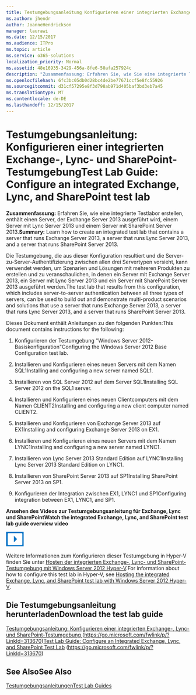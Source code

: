 ```yaml
---
title: Testumgebungsanleitung Konfigurieren einer integrierten Exchange-, Lync- und SharePoint-Testumgebung
ms.author: jhendr
author: JoanneHendrickson
manager: laurawi
ms.date: 12/15/2017
ms.audience: ITPro
ms.topic: article
ms.service: o365-solutions
localization_priority: Normal
ms.assetid: 48e16935-3429-456a-8fe6-50afa257924c
description: "Zusammenfassung: Erfahren Sie, wie Sie eine integrierte Testumgebung erstellen, in der ein Server mit Exchange Server 2013, ein Server mit Lync Server 2013 und ein Server mit SharePoint Server 2013 ausgeführt werden."
ms.openlocfilehash: 6fc3bc05db0d28bc4de2be77671ccf5e8fc55926
ms.sourcegitcommit: d31cf57295e8f3d798ab971d405baf3bd3eb7a45
ms.translationtype: MT
ms.contentlocale: de-DE
ms.lasthandoff: 12/15/2017
---
```

# <a name="test-lab-guide-configure-an-integrated-exchange-lync-and-sharepoint-test-lab"></a><span data-ttu-id="5b08e-103">Testumgebungsanleitung: Konfigurieren einer integrierten Exchange-, Lync- und SharePoint-Testumgebung</span><span class="sxs-lookup"><span data-stu-id="5b08e-103">Test Lab Guide: Configure an integrated Exchange, Lync, and SharePoint test lab</span></span>

 <span data-ttu-id="5b08e-104">**Zusammenfassung:** Erfahren Sie, wie eine integrierte Testlabor erstellen, enthält einen Server, der Exchange Server 2013 ausgeführt wird, einem Server mit Lync Server 2013 und einem Server mit SharePoint Server 2013.</span><span class="sxs-lookup"><span data-stu-id="5b08e-104">**Summary:** Learn how to create an integrated test lab that contains a server that runs Exchange Server 2013, a server that runs Lync Server 2013, and a server that runs SharePoint Server 2013.</span></span>
  
<span data-ttu-id="5b08e-105">Die Testumgebung, die aus dieser Konfiguration resultiert und die Server-zu-Server-Authentifizierung zwischen allen drei Servertypen vorsieht, kann verwendet werden, um Szenarien und Lösungen mit mehreren Produkten zu erstellen und zu veranschaulichen, in denen ein Server mit Exchange Server 2013, ein Server mit Lync Server 2013 und ein Server mit SharePoint Server 2013 ausgeführt werden.</span><span class="sxs-lookup"><span data-stu-id="5b08e-105">The test lab that results from this configuration, which includes server-to-server authentication between all three types of servers, can be used to build out and demonstrate multi-product scenarios and solutions that use a server that runs Exchange Server 2013, a server that runs Lync Server 2013, and a server that runs SharePoint Server 2013.</span></span>
  
<span data-ttu-id="5b08e-106">Dieses Dokument enthält Anleitungen zu den folgenden Punkten:</span><span class="sxs-lookup"><span data-stu-id="5b08e-106">This document contains instructions for the following:</span></span>
  
1. <span data-ttu-id="5b08e-107">Konfigurieren der Testumgebung "Windows Server 2012-Basiskonfiguration"</span><span class="sxs-lookup"><span data-stu-id="5b08e-107">Configuring the Windows Server 2012 Base Configuration test lab.</span></span>
    
2. <span data-ttu-id="5b08e-108">Installieren und Konfigurieren eines neuen Servers mit dem Namen SQL1</span><span class="sxs-lookup"><span data-stu-id="5b08e-108">Installing and configuring a new server named SQL1.</span></span>
    
3. <span data-ttu-id="5b08e-109">Installieren von SQL Server 2012 auf dem Server SQL1</span><span class="sxs-lookup"><span data-stu-id="5b08e-109">Installing SQL Server 2012 on the SQL1 server.</span></span>
    
4. <span data-ttu-id="5b08e-110">Installieren und Konfigurieren eines neuen Clientcomputers mit dem Namen CLIENT2</span><span class="sxs-lookup"><span data-stu-id="5b08e-110">Installing and configuring a new client computer named CLIENT2.</span></span>
    
5. <span data-ttu-id="5b08e-111">Installieren und Konfigurieren von Exchange Server 2013 auf EX1</span><span class="sxs-lookup"><span data-stu-id="5b08e-111">Installing and configuring Exchange Server 2013 on EX1.</span></span>
    
6. <span data-ttu-id="5b08e-112">Installieren und Konfigurieren eines neuen Servers mit dem Namen LYNC1</span><span class="sxs-lookup"><span data-stu-id="5b08e-112">Installing and configuring a new server named LYNC1.</span></span>
    
7. <span data-ttu-id="5b08e-113">Installieren von Lync Server 2013 Standard Edition auf LYNC1</span><span class="sxs-lookup"><span data-stu-id="5b08e-113">Installing Lync Server 2013 Standard Edition on LYNC1.</span></span>
    
8. <span data-ttu-id="5b08e-114">Installieren von SharePoint Server 2013 auf SP1</span><span class="sxs-lookup"><span data-stu-id="5b08e-114">Installing SharePoint Server 2013 on SP1.</span></span>
    
9. <span data-ttu-id="5b08e-115">Konfigurieren der Integration zwischen EX1, LYNC1 und SP1</span><span class="sxs-lookup"><span data-stu-id="5b08e-115">Configuring integration between EX1, LYNC1, and SP1.</span></span>
    
<span data-ttu-id="5b08e-116">**Ansehen des Videos zur Testumgebungsanleitung für Exchange, Lync und SharePoint**</span><span class="sxs-lookup"><span data-stu-id="5b08e-116">**Watch the integrated Exchange, Lync, and SharePoint test lab guide overview video**</span></span>

![Videosymbol (Wiedergabetaste)](images/mod_icon_video_M.png)
  
<span data-ttu-id="5b08e-118">Weitere Informationen zum Konfigurieren dieser Testumgebung in Hyper-V finden Sie unter [Hosten der integrierten Exchange-, Lync- und SharePoint-Testumgebung mit Windows Server 2012 Hyper-V](https://social.technet.microsoft.com/wiki/contents/articles/18483.hosting-the-integrated-exchange-lync-and-sharepoint-test-lab-with-windows-server-2012-hyper-v.aspx).</span><span class="sxs-lookup"><span data-stu-id="5b08e-118">For information about how to configure this test lab in Hyper-V, see [Hosting the integrated Exchange, Lync, and SharePoint test lab with Windows Server 2012 Hyper-V](https://social.technet.microsoft.com/wiki/contents/articles/18483.hosting-the-integrated-exchange-lync-and-sharepoint-test-lab-with-windows-server-2012-hyper-v.aspx).</span></span>
  
## <a name="download-the-test-lab-guide"></a><span data-ttu-id="5b08e-119">Die Testumgebungsanleitung herunterladen</span><span class="sxs-lookup"><span data-stu-id="5b08e-119">Download the test lab guide</span></span>

<span data-ttu-id="5b08e-120">[Testumgebungsanleitung: Konfigurieren einer integrierten Exchange-, Lync- und SharePoint-Testumgebung ](https://go.microsoft.com/fwlink/p/?LinkId=313670) (https://go.microsoft.com/fwlink/p/?LinkId=313670)</span><span class="sxs-lookup"><span data-stu-id="5b08e-120">[Test Lab Guide: Configure an Integrated Exchange, Lync, and SharePoint Test Lab](https://go.microsoft.com/fwlink/p/?LinkId=313670) (https://go.microsoft.com/fwlink/p/?LinkId=313670)</span></span>
  
## <a name="see-also"></a><span data-ttu-id="5b08e-121">See Also</span><span class="sxs-lookup"><span data-stu-id="5b08e-121">See Also</span></span>

[<span data-ttu-id="5b08e-122">Testumgebungsanleitungen</span><span class="sxs-lookup"><span data-stu-id="5b08e-122">Test Lab Guides</span></span>](https://go.microsoft.com/fwlink/p/?LinkId=202817)




